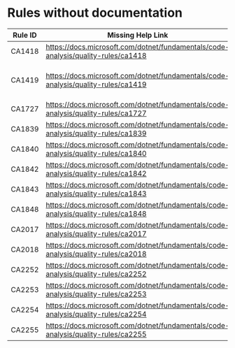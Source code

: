 # Rules without documentation

Rule ID | Missing Help Link | Title |
--------|-------------------|-------|
CA1418 | <https://docs.microsoft.com/dotnet/fundamentals/code-analysis/quality-rules/ca1418> | Use valid platform string |
CA1419 | <https://docs.microsoft.com/dotnet/fundamentals/code-analysis/quality-rules/ca1419> | Provide a parameterless constructor that is as visible as the containing type for concrete types derived from 'System.Runtime.InteropServices.SafeHandle' |
CA1727 | <https://docs.microsoft.com/dotnet/fundamentals/code-analysis/quality-rules/ca1727> | Use PascalCase for named placeholders |
CA1839 | <https://docs.microsoft.com/dotnet/fundamentals/code-analysis/quality-rules/ca1839> | Use 'Environment.ProcessPath' |
CA1840 | <https://docs.microsoft.com/dotnet/fundamentals/code-analysis/quality-rules/ca1840> | Use 'Environment.CurrentManagedThreadId' |
CA1842 | <https://docs.microsoft.com/dotnet/fundamentals/code-analysis/quality-rules/ca1842> | Do not use 'WhenAll' with a single task |
CA1843 | <https://docs.microsoft.com/dotnet/fundamentals/code-analysis/quality-rules/ca1843> | Do not use 'WaitAll' with a single task |
CA1848 | <https://docs.microsoft.com/dotnet/fundamentals/code-analysis/quality-rules/ca1848> | Use the LoggerMessage delegates |
CA2017 | <https://docs.microsoft.com/dotnet/fundamentals/code-analysis/quality-rules/ca2017> | Parameter count mismatch |
CA2018 | <https://docs.microsoft.com/dotnet/fundamentals/code-analysis/quality-rules/ca2018> | 'Buffer.BlockCopy' expects the number of bytes to be copied for the 'count' argument |
CA2252 | <https://docs.microsoft.com/dotnet/fundamentals/code-analysis/quality-rules/ca2252> | This API requires opting into preview features |
CA2253 | <https://docs.microsoft.com/dotnet/fundamentals/code-analysis/quality-rules/ca2253> | Named placeholders should not be numeric values |
CA2254 | <https://docs.microsoft.com/dotnet/fundamentals/code-analysis/quality-rules/ca2254> | Template should be a static expression |
CA2255 | <https://docs.microsoft.com/dotnet/fundamentals/code-analysis/quality-rules/ca2255> | The 'ModuleInitializer' attribute should not be used in libraries |
